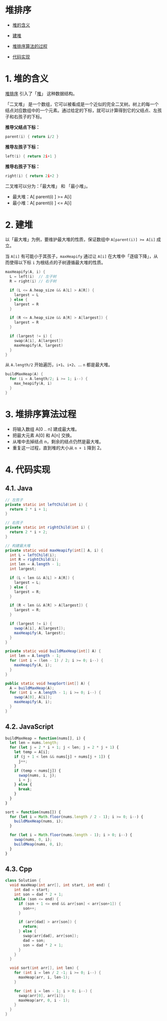 # 堆排序

- [堆的含义](#1-堆的含义)

- [建堆](#2-建堆)

- [堆排序算法的过程](#3-堆排序算法的过程)

- [代码实现](#4-代码实现)

# 1. 堆的含义

[堆排序](https://zh.wikipedia.org/wiki/%E5%A0%86%E6%8E%92%E5%BA%8F) 引入了「[堆](https://www.geeksforgeeks.org/heap-data-structure/)」 这种数据结构。

「二叉堆」 是一个数组，它可以被看成是一个近似的完全二叉树。树上的每一个结点对应数组中的一个元素。通过给定的下标，就可以计算得到它的父结点、左孩子和右孩子的下标。

**推导父结点下标：**

```c
parent(i) { return i/2 }
```

**推导左孩子下标：**

```c
left(i) { return 2i+1 }
```

**推导右孩子下标：**

```c
right(i) { return 2i+2 }
```

二叉堆可以分为：「最大堆」 和  「最小堆」。

- 最大堆：A[ parent(i) ] >= A[i]
- 最小堆：A[ parent(i) ] <= A[i]

# 2. 建堆

以「最大堆」为例，要维护最大堆的性质，保证数组中 `A[parent(i)] >= A[i]` 成立。

当 `A[i]` 有可能小于其孩子，`maxHeapify` 通过让 `A[i]`  在大堆中「逐级下降」，从而使得以下标 `i`  为根结点的子树遵循最大堆的性质。  

```c
maxHeapify(A, i) {
  L = left(i)  // 左子树
  R = right(i) // 右子树

  if (L <= A.heap_size && A[L] > A[R]) {
    largest = L
  } else {
    largest = R
  }

  if (R <= A.heap_size && A[R] > A[largest]) {
    largest = R
  }

  if (largest != i) {
    swap(A[i], A[largest])
    maxHeapify(A, largest)
  }
}
```

从 `A.length/2` 开始遍历，`i+1`、`i+2`、... `n` 都是最大堆。

```c
buildMaxHeap(A) {
  for (i = A.length/2; i >= 1; i--) {
    max_heapify(A, i)
  }
}
```

# 3. 堆排序算法过程

- 将输入数组 A[0 .. n] 建成最大堆。
- 把最大元素 A[0] 和 A[n] 交换。
- 从堆中去掉结点 n，剩余的结点仍然是最大堆。
- 重复这一过程，直到堆的大小从 `n + 1` 降到 2。

# 4. 代码实现

## 4.1. Java

```java
// 左孩子
private static int leftChild(int i) {
  return 2 * i + 1;
}

// 右孩子
private static int rightChild(int i) {
  return 2 * i + 2;
}

// 构建最大堆
private static void maxHeapify(int[] A, i) {
  int L = leftChild(i);
  int R = rightChild(i);
  int len = A.length - 1;
  int largest;

  if (L < len && A[L] > A[R]) {
    largest = L;
  } else {
    largest = R;
  }

  if (R < len && A[R] > A[largest]) {
    largest = R;
  }

  if (largest != i) {
    swap(A[i], A[largest]);
    maxHeapify(A, largest);
  }
}

private static void buildMaxHeap(int[] A) {
  int len = A.length - 1;
  for (int i = (len - 1) / 2; i >= 0; i--) {
    maxHeapify(A, i);
  }
}
```

```java
public static void heapSort(int[] A) {
  A = buildMaxHeap(A);
  for (int i = A.length - 1; i >= 0; i--) {
    swap(A[0], A[i]);
    maxHeapify(A, i);
  }
}
```

## 4.2. JavaScript

```js
buildMaxHeap = function(nums[], i) {
  let len = nums.length;
  for (let j = 2 * i + 1; j < len; j = 2 * j + 1) {
    let temp = A[i];
    if (j + 1 < len && nums[j] + nums[j + 1]) {
      j++;
    } 
    if (temp < nums[j]) {
      swap(nums, i, j);
      i = j;
    } else {
      break;
    }
  }
}

sort = function(nums[]) {
  for (let i = Math.floor(nums.length / 2 - 1); i >= 0; i--) {
    buildMaxHeap(nums, i);
  }

  for (let i = Math.floor(nums.length - 1); i > 0; i--) {
    swap(nums, 0, i);
    buildMeap(nums, 0, i);
  }
}
```

## 4.3. Cpp

```cpp
class Solution {
  void maxHeap(int arr[], int start, int end) {
    int dad = start;
    int son = dad * 2 + 1;
    while (son <= end) {
      if (son + 1 <= end && arr[son] < arr[son+1]) {
        son++;
      } 

      if (arr[dad] > arr[son]) {
        return;
      } else {
        swap(arr[dad], arr[son]);
        dad = son;
        son = dad * 2 + 1;
      }
    }
  }

  void sort(int arr[], int len) {
    for (int i = len / 2 -1; i >= 0; i--) {
      maxHeap(arr, i, len-1);
    }

    for (int i = len - 1; i > 0; i--) {
      swap(arr[0], arr[i]);
      maxHeap(arr, 0, i - 1);
    }
  }
}
```